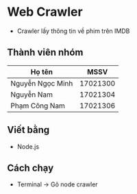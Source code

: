 # Web Crawler 
- Crawler lấy thông tin về phim trên IMDB
## Thành viên nhóm
| Họ tên | MSSV                                            |
| ------ | ----------------------------------------------- |
| Nguyễn Ngọc Minh | 17021300                              |
| Nguyễn Nam | 17021304                                    |
| Phạm Công Nam | 17021306                                 |
##  Viết bằng
- Node.js
## Cách chạy
- Terminal -> Gõ node crawler